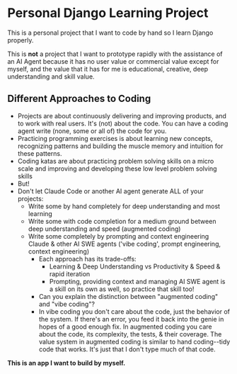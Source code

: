 # Personal Django Learning Project

This is a personal project that I want to code by hand so I learn Django properly.

This is **not** a project that I want to prototype rapidly with the assistance of an AI Agent because it has no user value or commercial value except for myself, and the value that it has for me is educational, creative, deep understanding and skill value.

## Different Approaches to Coding

* Projects are about continuously delivering and improving products, and to work with real users. It's (not) about the code. You can have a coding agent write (none, some or all of) the code for you.
* Practicing programming exercises is about learning new concepts, recognizing patterns and building the muscle memory and intuition for these patterns.
* Coding katas are about practicing problem solving skills on a micro scale and improving and developing these low level problem solving skills
* But!
* Don't let Claude Code or another AI agent generate ALL of your projects:
    * Write some by hand completely for deep understanding and most learning
    * Write some with code completion for a medium ground between deep understanding and speed (augmented coding)
    * Write some completely by prompting and context engineering Claude & other AI SWE agents ('vibe coding', prompt engineering, context engineering)
        * Each approach has its trade-offs:
            * Learning & Deep Understanding vs Productivity & Speed & rapid iteration
            * Prompting, providing context and managing AI SWE agent is a skill on its own as well, so practice that skill too!
        * Can you explain the distinction between "augmented coding" and "vibe coding"?
        * In vibe coding you don't care about the code, just the behavior of the system. If there's an error, you feed it back into the genie in hopes of a good enough fix. In augmented coding you care about the code, its complexity, the tests, & their coverage. The value system in augmented coding is similar to hand coding--tidy code that works. It's just that I don't type much of that code.

**This is an app I want to build by myself.**